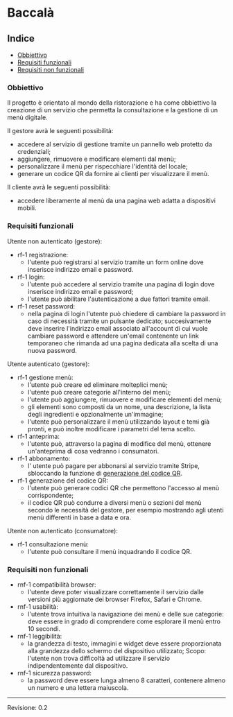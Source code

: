# Baccalà

## Indice

- [Obbiettivo](#obbiettivo)
- [Requisiti funzionali](#requisiti-funzionali)
- [Requisiti non funzionali](#requisiti-non-funzionali)

### Obbiettivo

Il progetto è orientato al mondo della ristorazione e ha come obbiettivo la creazione di un servizio che permetta la consultazione e la gestione di un menù digitale.

Il gestore avrà le seguenti possibilità:

- accedere al servizio di gestione tramite un pannello web protetto da credenziali;
- aggiungere, rimuovere e modificare elementi dal menù;
- personalizzare il menù per rispecchiare l'identità del locale;
- generare un codice QR da fornire ai clienti per visualizzare il menù.

Il cliente avrà le seguenti possibilità:

- accedere liberamente al menù da una pagina web adatta a dispositivi mobili.

### Requisiti funzionali

Utente non autenticato (gestore):

- rf-1 registrazione:
  - l'utente può registrarsi al servizio tramite un form online dove inserisce indirizzo email e password.
- rf-1 login:
  - l'utente può accedere al servizio tramite una pagina di login dove inserisce indirizzo email e password;
  - l'utente può abilitare l'autenticazione a due fattori tramite email.
- rf-1 reset password:
  - nella pagina di login l'utente può chiedere di cambiare la password in caso di necessità tramite un pulsante dedicato; succesivamente deve inserire l'indirizzo email associato all'account di cui vuole cambiare password e attendere un'email contenente un link temporaneo che rimanda ad una pagina dedicata alla scelta di una nuova password.

Utente autenticato (gestore):

- rf-1 gestione menù:
  - l'utente può creare ed eliminare molteplici menù;
  - l'utente può creare categorie all'interno del menù;
  - l'utente può aggiungere, rimuovere e modificare elementi del menù;
  - gli elementi sono composti da un nome, una descrizione, la lista degli ingredienti e opzionalmente un'immagine;
  - l'utente può personalizzare il menù utilizzando layout e temi già pronti, e può inoltre modificare i parametri del tema scelto.
- rf-1 anteprima:
  - l'utente può, attraverso la pagina di modifice del menù, ottenere un'anteprima di cosa vedranno i consumatori.
- rf-1 abbonamento:
  - l' utente può pagare per abbonarsi al servizio tramite Stripe, sbloccando la funzione di [generazione del codice QR](#rf-1-generazione-qr-code).
- rf-1 generazione del codice QR:
  - l'utente può generare codici QR che permettono l'accesso al menù corrispondente;
  - il codice QR può condurre a diversi menù o sezioni del menù secondo le necessità del gestore, per esempio mostrando agli utenti menù differenti in base a data e ora.

Utente non autenticato (consumatore):

- rf-1 consultazione menù:
  - l'utente può consultare il menù inquadrando il codice QR.

### Requisiti non funzionali

- rnf-1 compatibilità browser:
  - l'utente deve poter visualizzare correttamente il servizio dalle versioni più aggiornate dei browser Firefox, Safari e Chrome.
- rnf-1 usabilità:
  - l'utente trova intuitiva la navigazione dei menù e delle sue categorie: deve essere in grado di comprendere come esplorare il menù entro 10 secondi.
- rnf-1 leggibilità:
  - la grandezza di testo, immagini e widget deve essere proporzionata alla grandezza dello schermo del dispositivo utilizzato; Scopo: l'utente non trova difficoltà ad utilizzare il servizio indipendentemente dal dispositivo.
- rnf-1 sicurezza password:
  - la password deve essere lunga almeno 8 caratteri, contenere almeno un numero e una lettera maiuscola.

---

Revisione: 0.2
